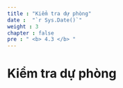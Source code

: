 ```yaml
---
title : "Kiểm tra dự phòng"
date :  "`r Sys.Date()`" 
weight : 3 
chapter : false
pre : " <b> 4.3 </b> "
---
```


# Kiểm tra dự phòng
